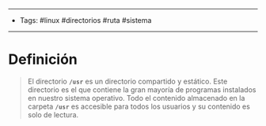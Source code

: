--------------------
- Tags: #linux #directorios #ruta #sistema
-----------------------------
# Definición

> El directorio **`/usr`** es un directorio compartido y estático. Este directorio es el que contiene la gran mayoría de programas instalados en nuestro sistema operativo. Todo el contenido almacenado en la carpeta **`/usr`** es accesible para todos los usuarios y su contenido es solo de lectura.

